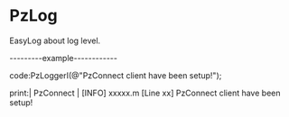 # PzLog
EasyLog about log level.


---------example------------

code:PzLoggerI(@"PzConnect client have been setup!");

print:| PzConnect | [INFO] xxxxx.m [Line xx] PzConnect client have been setup!
